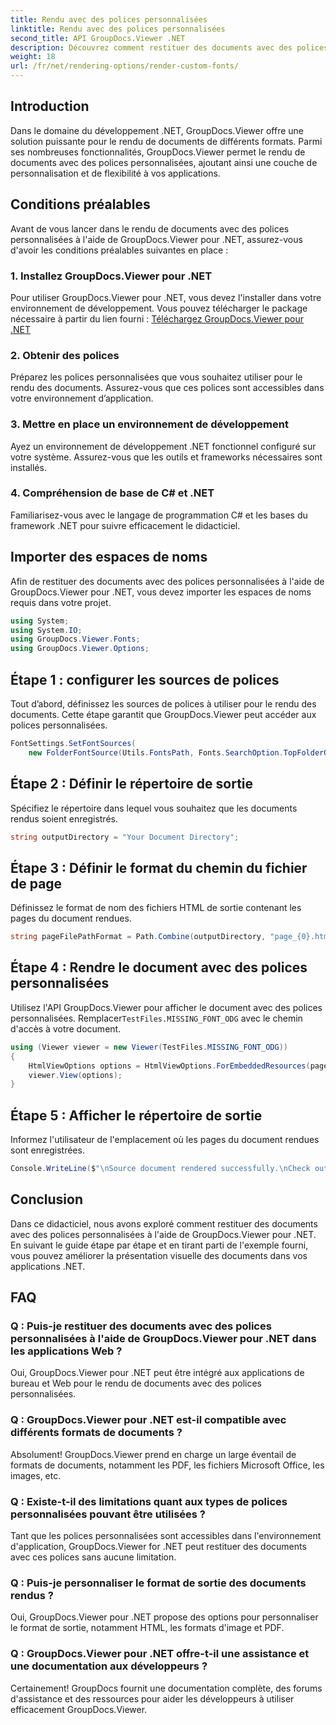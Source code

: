 ```yaml
---
title: Rendu avec des polices personnalisées
linktitle: Rendu avec des polices personnalisées
second_title: API GroupDocs.Viewer .NET
description: Découvrez comment restituer des documents avec des polices personnalisées à l'aide de GroupDocs.Viewer pour .NET. Améliorez les présentations visuelles sans effort.
weight: 18
url: /fr/net/rendering-options/render-custom-fonts/
---
```

## Introduction
Dans le domaine du développement .NET, GroupDocs.Viewer offre une solution puissante pour le rendu de documents de différents formats. Parmi ses nombreuses fonctionnalités, GroupDocs.Viewer permet le rendu de documents avec des polices personnalisées, ajoutant ainsi une couche de personnalisation et de flexibilité à vos applications.
## Conditions préalables
Avant de vous lancer dans le rendu de documents avec des polices personnalisées à l'aide de GroupDocs.Viewer pour .NET, assurez-vous d'avoir les conditions préalables suivantes en place :
### 1. Installez GroupDocs.Viewer pour .NET
Pour utiliser GroupDocs.Viewer pour .NET, vous devez l'installer dans votre environnement de développement. Vous pouvez télécharger le package nécessaire à partir du lien fourni :
[Téléchargez GroupDocs.Viewer pour .NET](https://releases.groupdocs.com/viewer/net/)
### 2. Obtenir des polices
Préparez les polices personnalisées que vous souhaitez utiliser pour le rendu des documents. Assurez-vous que ces polices sont accessibles dans votre environnement d’application.
### 3. Mettre en place un environnement de développement
Ayez un environnement de développement .NET fonctionnel configuré sur votre système. Assurez-vous que les outils et frameworks nécessaires sont installés.
### 4. Compréhension de base de C# et .NET
Familiarisez-vous avec le langage de programmation C# et les bases du framework .NET pour suivre efficacement le didacticiel.

## Importer des espaces de noms
Afin de restituer des documents avec des polices personnalisées à l'aide de GroupDocs.Viewer pour .NET, vous devez importer les espaces de noms requis dans votre projet.

```csharp
using System;
using System.IO;
using GroupDocs.Viewer.Fonts;
using GroupDocs.Viewer.Options;
```

## Étape 1 : configurer les sources de polices
Tout d’abord, définissez les sources de polices à utiliser pour le rendu des documents. Cette étape garantit que GroupDocs.Viewer peut accéder aux polices personnalisées.
```csharp
FontSettings.SetFontSources(
    new FolderFontSource(Utils.FontsPath, Fonts.SearchOption.TopFolderOnly));
```
## Étape 2 : Définir le répertoire de sortie
Spécifiez le répertoire dans lequel vous souhaitez que les documents rendus soient enregistrés.
```csharp
string outputDirectory = "Your Document Directory";
```
## Étape 3 : Définir le format du chemin du fichier de page
Définissez le format de nom des fichiers HTML de sortie contenant les pages du document rendues.
```csharp
string pageFilePathFormat = Path.Combine(outputDirectory, "page_{0}.html");
```
## Étape 4 : Rendre le document avec des polices personnalisées
 Utilisez l'API GroupDocs.Viewer pour afficher le document avec des polices personnalisées. Remplacer`TestFiles.MISSING_FONT_ODG` avec le chemin d'accès à votre document.
```csharp
using (Viewer viewer = new Viewer(TestFiles.MISSING_FONT_ODG))
{
    HtmlViewOptions options = HtmlViewOptions.ForEmbeddedResources(pageFilePathFormat);
    viewer.View(options);
}
```
## Étape 5 : Afficher le répertoire de sortie
Informez l'utilisateur de l'emplacement où les pages du document rendues sont enregistrées.
```csharp
Console.WriteLine($"\nSource document rendered successfully.\nCheck output in {outputDirectory}.");
```

## Conclusion
Dans ce didacticiel, nous avons exploré comment restituer des documents avec des polices personnalisées à l'aide de GroupDocs.Viewer pour .NET. En suivant le guide étape par étape et en tirant parti de l'exemple fourni, vous pouvez améliorer la présentation visuelle des documents dans vos applications .NET.
## FAQ
### Q : Puis-je restituer des documents avec des polices personnalisées à l'aide de GroupDocs.Viewer pour .NET dans les applications Web ?
Oui, GroupDocs.Viewer pour .NET peut être intégré aux applications de bureau et Web pour le rendu de documents avec des polices personnalisées.
### Q : GroupDocs.Viewer pour .NET est-il compatible avec différents formats de documents ?
Absolument! GroupDocs.Viewer prend en charge un large éventail de formats de documents, notamment les PDF, les fichiers Microsoft Office, les images, etc.
### Q : Existe-t-il des limitations quant aux types de polices personnalisées pouvant être utilisées ?
Tant que les polices personnalisées sont accessibles dans l'environnement d'application, GroupDocs.Viewer for .NET peut restituer des documents avec ces polices sans aucune limitation.
### Q : Puis-je personnaliser le format de sortie des documents rendus ?
Oui, GroupDocs.Viewer pour .NET propose des options pour personnaliser le format de sortie, notamment HTML, les formats d'image et PDF.
### Q : GroupDocs.Viewer pour .NET offre-t-il une assistance et une documentation aux développeurs ?
Certainement! GroupDocs fournit une documentation complète, des forums d'assistance et des ressources pour aider les développeurs à utiliser efficacement GroupDocs.Viewer.